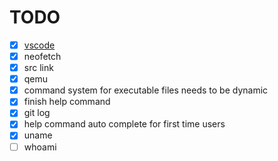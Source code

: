 # TODO

- [x] [vscode](https://github.com/conwnet/github1s)
- [x] neofetch
- [x] src link
- [x] qemu
- [x] command system for executable files needs to be dynamic
- [x] finish help command
- [x] git log
- [x] help command auto complete for first time users
- [x] uname
- [ ] whoami
